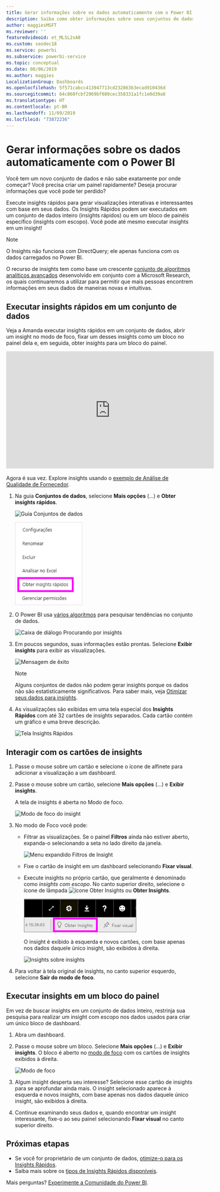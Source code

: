 ```yaml
---
title: Gerar informações sobre os dados automaticamente com o Power BI
description: Saiba como obter informações sobre seus conjuntos de dados e blocos de painéis.
author: maggiesMSFT
ms.reviewer: ''
featuredvideoid: et_MLSL2sA8
ms.custom: seodec18
ms.service: powerbi
ms.subservice: powerbi-service
ms.topic: conceptual
ms.date: 08/06/2019
ms.author: maggies
LocalizationGroup: Dashboards
ms.openlocfilehash: 5f571cabcc413947713cd232863b3ecad910436d
ms.sourcegitcommit: 64c860fcbf2969bf089cec358331a1fc1e0d39a8
ms.translationtype: HT
ms.contentlocale: pt-BR
ms.lasthandoff: 11/09/2019
ms.locfileid: "73872236"
---
```

# <a name="generate-data-insights-automatically-with-power-bi"></a>Gerar informações sobre os dados automaticamente com o Power BI
Você tem um novo conjunto de dados e não sabe exatamente por onde começar?  Você precisa criar um painel rapidamente?  Deseja procurar informações que você pode ter perdido?

Execute insights rápidos para gerar visualizações interativas e interessantes com base em seus dados. Os Insights Rápidos podem ser executados em um conjunto de dados inteiro (insights rápidos) ou em um bloco de painéis específico (insights com escopo). Você pode até mesmo executar insights em um insight!

> [!NOTE]
> O Insights não funciona com DirectQuery; ele apenas funciona com os dados carregados no Power BI.
> 

O recurso de insights tem como base um crescente [conjunto de algoritmos analíticos avançados](service-insight-types.md) desenvolvido em conjunto com a Microsoft Research, os quais continuaremos a utilizar para permitir que mais pessoas encontrem informações em seus dados de maneiras novas e intuitivas.

## <a name="run-quick-insights-on-a-dataset"></a>Executar insights rápidos em um conjunto de dados
Veja a Amanda executar insights rápidos em um conjunto de dados, abrir um insight no modo de foco, fixar um desses insights como um bloco no painel dela e, em seguida, obter insights para um bloco do painel.

<iframe width="560" height="315" src="https://www.youtube.com/embed/et_MLSL2sA8" frameborder="0" allowfullscreen></iframe>


Agora é sua vez. Explore insights usando o [exemplo de Análise de Qualidade de Fornecedor](sample-supplier-quality.md).

1. Na guia **Conjuntos de dados**, selecione **Mais opções** (...) e **Obter insights rápidos**.
   
    ![Guia Conjuntos de dados](media/service-insights/power-bi-ellipses.png)
   
    ![Menu de reticências](media/service-insights/power-bi-tab.png)
2. O Power BI usa [vários algoritmos](service-insight-types.md) para pesquisar tendências no conjunto de dados.
   
    ![Caixa de diálogo Procurando por insights](media/service-insights/pbi_autoinsightssearching.png)
3. Em poucos segundos, suas informações estão prontas.  Selecione **Exibir insights** para exibir as visualizações.
   
    ![Mensagem de êxito](media/service-insights/pbi_autoinsightsuccess.png)
   
    > [!NOTE]
    > Alguns conjuntos de dados não podem gerar insights porque os dados não são estatisticamente significativos.  Para saber mais, veja [Otimizar seus dados para insights](service-insights-optimize.md).
    > 
    
4. As visualizações são exibidas em uma tela especial dos **Insights Rápidos** com até 32 cartões de insights separados. Cada cartão contém um gráfico e uma breve descrição.
   
    ![Tela Insights Rápidos](media/service-insights/power-bi-insights.png)

## <a name="interact-with-the-insight-cards"></a>Interagir com os cartões de insights

1. Passe o mouse sobre um cartão e selecione o ícone de alfinete para adicionar a visualização a um dashboard.

2. Passe o mouse sobre um cartão, selecione **Mais opções** (...) e **Exibir insights**. 

    A tela de insights é aberta no Modo de foco.
   
    ![Modo de foco do insight](media/service-insights/power-bi-insight-focus.png)
3. No modo de Foco você pode:
   
   * Filtrar as visualizações. Se o painel **Filtros** ainda não estiver aberto, expanda-o selecionando a seta no lado direito da janela.

       ![Menu expandido Filtros de Insight](media/service-insights/power-bi-insights-filter-new.png)
   * Fixe o cartão de insight em um dashboard selecionando **Fixar visual**.
   * Execute insights no próprio cartão, que geralmente é denominado como *insights com escopo*. No canto superior direito, selecione o ícone de lâmpada ![ícone Obter Insights](media/service-insights/power-bi-bulb-icon.png) ou **Obter Insights**.
     
       ![Ícone Obter Insights](media/service-insights/pbi-autoinsights-tile.png)
     
     O insight é exibido à esquerda e novos cartões, com base apenas nos dados daquele único insight, são exibidos à direita.
     
       ![Insights sobre insights](media/service-insights/power-bi-insights-on-insights-new.png)
4. Para voltar à tela original de insights, no canto superior esquerdo, selecione **Sair do modo de foco**.

## <a name="run-insights-on-a-dashboard-tile"></a>Executar insights em um bloco do painel
Em vez de buscar insights em um conjunto de dados inteiro, restrinja sua pesquisa para realizar um insight com escopo nos dados usados para criar um único bloco de dashboard. 

1. Abra um dashboard.
2. Passe o mouse sobre um bloco. Selecione **Mais opções** (...) e **Exibir insights**. O bloco é aberto no [modo de foco](service-focus-mode.md) com os cartões de insights exibidos à direita.    
   
    ![Modo de foco](media/service-insights/pbi-insights-tile.png)    
3. Algum insight desperta seu interesse? Selecione esse cartão de insights para se aprofundar ainda mais. O insight selecionado aparece à esquerda e novos insights, com base apenas nos dados daquele único insight, são exibidos à direita.    
4. Continue examinando seus dados e, quando encontrar um insight interessante, fixe-o ao seu painel selecionando **Fixar visual** no canto superior direito.

## <a name="next-steps"></a>Próximas etapas
- Se você for proprietário de um conjunto de dados, [otimize-o para os Insights Rápidos](service-insights-optimize.md).
- Saiba mais sobre os [tipos de Insights Rápidos disponíveis](service-insight-types.md).

Mais perguntas? [Experimente a Comunidade do Power BI](https://community.powerbi.com/).


